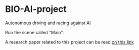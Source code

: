 # BIO-AI-project
 Autonomous driving and racing against AI

Run the scene called "Main".

A research paper related to this project can be read [on this link]([https://drive.google.com/file/d/1oZtgYXjQbv9KzxwTUwsvZe-VAxHr19VU/view?usp=sharing](https://drive.google.com/file/d/1w953XrWkOnaSqiJ8dTPcDKlJ2VL1bBM6/view))
